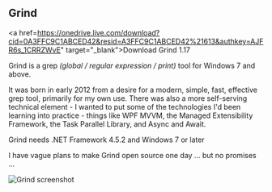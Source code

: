 ## Grind

<a href=https://onedrive.live.com/download?cid=0A3FFC9C1ABCED42&resid=A3FFC9C1ABCED42%21613&authkey=AJFR6s_1CRRZWvE" target="_blank">Download Grind 1.17</a>

Grind is a grep _(global / regular expression / print)_ tool for Windows 7 and above.

It was born in early 2012 from a desire for a modern, simple, fast, effective grep tool, primarily for my own use. There was also a more self-serving technical element - I wanted to put some of the technologies I'd been learning into practice - things like WPF MVVM, the Managed Extensibility Framework, the Task Parallel Library, and Async and Await.

Grind needs .NET Framework 4.5.2 and Windows 7 or later

I have vague plans to make Grind open source one day ... but no promises ...

![Grind screenshot](https://https://arjailer.github.io/images/grind1.png "Grind screenshot")
